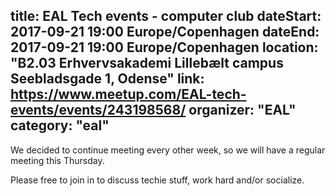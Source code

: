 title: EAL Tech events - computer club
dateStart: 2017-09-21 19:00 Europe/Copenhagen
dateEnd: 2017-09-21 19:00 Europe/Copenhagen
location: "B2.03  Erhvervsakademi Lillebælt campus<br>Seebladsgade 1, Odense"
link: https://www.meetup.com/EAL-tech-events/events/243198568/
organizer: "EAL"
category: "eal"
---
We decided to continue meeting every other week, so we will have a regular meeting this Thursday.

Please free to join in to discuss techie stuff, work hard and/or socialize.
